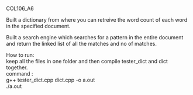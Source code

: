 C O L 1 0 6 _ A 6 <br>

Built a dictionary from where you can retreive the word count of each word in the specified document. <br> 

Built a search engine which searches for a pattern in the entire document and return the linked list of all the matches and no of matches.  <br>

How to run: <br>
keep all the files in one folder and then compile tester_dict and dict together. <br>
command : <br>
g++ tester_dict.cpp dict.cpp -o a.out <br>
./a.out <br>
